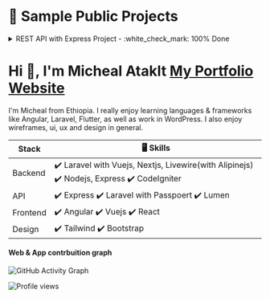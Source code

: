 # :sparkling_heart: Sample Public Projects
<details><summary>REST API with Express Project - :white_check_mark: 100% Done</summary>
<p>

#### :raised_eyebrow: Frontend Page! [View API Endpoint Live:thumbsup:](https://rest-api-nodejs-and-express.herokuapp.com/)
![rest-api-with-nodejs-and-expressjs](https://user-images.githubusercontent.com/65981238/163783401-f0ece003-14e8-4a70-80da-ac496bfcfbbe.png)


:point_right: What we will build: Todo app for any user managed by system admin...

## Installation

    1. git clone https://github.com/matakltm-code/rest-api-with-nodejs-and-expressjs.git
    2. npm install
    3. npm run dev

## Code Documentation

[API Endpoint](https://rest-api-nodejs-and-express.herokuapp.com/) and
[API Documentation](https://documenter.getpostman.com/view/12136658/UVsHV8PT)
for all features and parameters are set in **each example request** docs

 
![dino](https://user-images.githubusercontent.com/65981238/163788454-045d6664-3800-4e7c-939c-1869ab58b859.gif)
### 👋 Thank you!
</p>
</details>
<!-- ![GitHub Activity Graph](https://activity-graph.herokuapp.com/graph?username=matakltm-code)  -->
<!-- ![Web & App developer](https://github.com/matakltm-code/matakltm-code/blob/master/programming.jpg) -->

# Hi :bust_in_silhouette:, I'm Micheal Ataklt [My Portfolio Website](https://micheal-ataklt.vercel.app)

I'm Micheal from Ethiopia. I really enjoy learning languages & frameworks like Angular, Laravel, Flutter, as well as work in WordPress. I also enjoy wireframes, ui, ux and design in general.


| Stack | :desktop_computer: Skills |
| --- | --- |
| Backend | :heavy_check_mark: Laravel with Vuejs, Nextjs, Livewire(with Alipinejs) :heavy_check_mark: Nodejs, Express :heavy_check_mark: CodeIgniter  |
| API | :heavy_check_mark: Express :heavy_check_mark: Laravel with Passpoert :heavy_check_mark: Lumen  |
| Frontend | :heavy_check_mark: Angular :heavy_check_mark: Vuejs :heavy_check_mark: React |
| Design | :heavy_check_mark: Tailwind :heavy_check_mark: Bootstrap |

#### Web & App contrbuition graph



<!-- [<img src='https://cdn.jsdelivr.net/npm/simple-icons@3.0.1/icons/github.svg' alt='github' height='40'>](https://github.com/matakltm-code)   -->

<!-- [![Top Langs](https://github-readme-stats.vercel.app/api/top-langs/?username=matakltm-code)](https://github.com/anuraghazra/github-readme-stats) -->

<!-- ![GitHub stats](https://github-readme-stats.vercel.app/api?username=matakltm-code&show_icons=true)   -->

![GitHub Activity Graph](https://activity-graph.herokuapp.com/graph?username=matakltm-code)  

![Profile views](https://gpvc.arturio.dev/matakltm-code)
